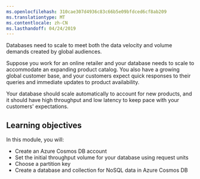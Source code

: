 ```yaml
---
ms.openlocfilehash: 310cae307d4936c83c66b5e09bfdced6cf8ab209
ms.translationtype: MT
ms.contentlocale: zh-CN
ms.lasthandoff: 04/24/2019
---
```

Databases need to scale to meet both the data velocity and volume demands created by global audiences.

Suppose you work for an online retailer and your database needs to scale to accommodate an expanding product catalog. You also have a growing global customer base, and your customers expect quick responses to their queries and immediate updates to product availability.

Your database should scale automatically to account for new products, and it should have high throughput and low latency to keep pace with your customers' expectations.

## <a name="learning-objectives"></a>Learning objectives

In this module, you will:

- Create an Azure Cosmos DB account
- Set the initial throughput volume for your database using request units
- Choose a partition key
- Create a database and collection for NoSQL data in Azure Cosmos DB